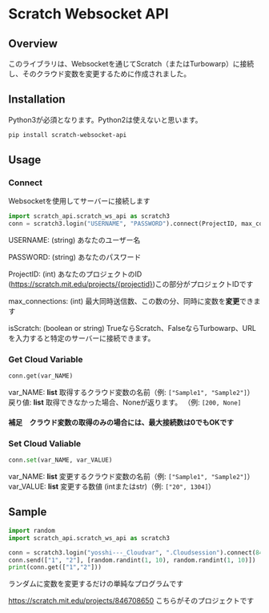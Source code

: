 
# Scratch Websocket API #  
## Overview
このライブラリは、Websocketを通じてScratch（またはTurbowarp）に接続し、そのクラウド変数を変更するために作成されました。  
## Installation 
Python3が必須となります。Python2は使えないと思います。  
```bash  
pip install scratch-websocket-api
```  
## Usage  
### Connect  
Websocketを使用してサーバーに接続します  
```python  
import scratch_api.scratch_ws_api as scratch3  
conn = scratch3.login("USERNAME", "PASSWORD").connect(ProjectID, max_connections, isScratch)  
```  
USERNAME: (string) あなたのユーザー名  
  
PASSWORD: (string) あなたのパスワード  
  
ProjectID: (int) あなたのプロジェクトのID (https://scratch.mit.edu/projects/{projectid})この部分がプロジェクトIDです  
  
max_connections: (int) 最大同時送信数、この数の分、同時に変数を**変更**できます  
  
isScratch: (boolean or string) TrueならScratch、FalseならTurbowarp、URLを入力すると特定のサーバーに接続できます。  
### Get Cloud Variable 
```python
conn.get(var_NAME)  
```
var_NAME: **list** 取得するクラウド変数の名前（例: `["Sample1", "Sample2"]`）
戻り値: **list** 取得できなかった場合、Noneが返ります。 （例: `[200, None]`
#### 補足　クラウド変数の取得のみの場合には、最大接続数は0でもOKです
### Set Cloud Valiable
```python
conn.set(var_NAME, var_VALUE)
```
var_NAME: **list** 変更するクラウド変数の名前（例: `["Sample1", "Sample2"]`）
var_VALUE: **list** 変更する数値 (intまたはstr)（例: `["20", 1304]`）
## Sample
```python
import random  
import scratch_api.scratch_ws_api as scratch3 

conn = scratch3.login("yosshi---_Cloudvar", ".Cloudsession").connect(846708650, 2, True)
conn.send(["1", "2"], [random.randint(1, 10), random.randint(1, 10)])  
print(conn.get(["1","2"]))
```
ランダムに変数を変更するだけの単純なプログラムです

https://scratch.mit.edu/projects/846708650  こちらがそのプロジェクトです

